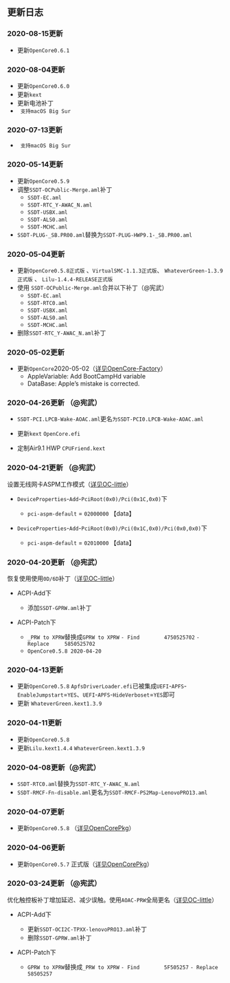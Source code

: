 ## 更新日志

### 2020-08-15更新

- 更新`OpenCore0.6.1` 

### 2020-08-04更新

- 更新`OpenCore0.6.0` 
- 更新`kext`
- 更新电池补丁
- ` 支持macOS Big Sur` 


### 2020-07-13更新

- ` 支持macOS Big Sur` 

### 2020-05-14更新

- 更新`OpenCore0.5.9` 
- 调整`SSDT-OCPublic-Merge.aml`补丁
  - `SSDT-EC.aml`
  - `SSDT-RTC_Y-AWAC_N.aml`
  - `SSDT-USBX.aml`
  - `SSDT-ALS0.aml`
  - `SSDT-MCHC.aml`
- `SSDT-PLUG-_SB.PR00.aml`替换为`SSDT-PLUG-HWP9.1-_SB.PR00.aml`

### 2020-05-04更新

- 更新`OpenCore0.5.8正式版` 、`VirtualSMC-1.1.3正式版`、 `WhateverGreen-1.3.9正式版` 、 `Lilu-1.4.4-RELEASE正式版`
- 使用 `SSDT-OCPublic-Merge.aml`合并以下补丁（@宪武）
  - `SSDT-EC.aml`
  - `SSDT-RTC0.aml`
  - `SSDT-USBX.aml`
  - `SSDT-ALS0.aml`
  - `SSDT-MCHC.aml`
- 删除`SSDT-RTC_Y-AWAC_N.aml`补丁
  
### 2020-05-02更新

- 更新`OpenCore`2020-05-02（[详见OpenCore-Factory](https://github.com/williambj1/OpenCore-Factory/releases)）
  - AppleVariable: Add BootCampHd variable
  - DataBase: Apple’s mistake is corrected.

### 2020-04-26更新 （@宪武）

- `SSDT-PCI.LPCB-Wake-AOAC.aml`更名`为SSDT-PCI0.LPCB-Wake-AOAC.aml`

- 更新`kext`  `OpenCore.efi`
  
- 定制Air9.1 HWP `CPUFriend.kext`


### 2020-04-21更新 （@宪武）
设置无线网卡ASPM工作模式（[详见OC-little](https://github.com/daliansky/OC-little/tree/master/01-关于AOAC/01-5-设置ASPM工作模式#pci设备aspm)）

- `DeviceProperties`-`Add`-`PciRoot(0x0)/Pci(0x1C,0x0)`下
  - `pci-aspm-default` = `02000000` 【data】
  
- `DeviceProperties`-`Add`-`PciRoot(0x0)/Pci(0x1C,0x0)/Pci(0x0,0x0)`下
  - `pci-aspm-default` = `02010000` 【data】
  
### 2020-04-20更新 （@宪武）
恢复使用使用`0D/6D`补丁（[详见OC-little](https://github.com/daliansky/OC-little/tree/master/12-060D补丁)）

- ACPI-Add下
  - 添加`SSDT-GPRW.aml`补丁

- ACPI-Patch下
  - `_PRW to XPRW`替换成`GPRW to XPRW`
                         `- Find        4750525702` 
                         `- Replace     5850525702`
  - `OpenCore0.5.8 2020-04-20` 

### 2020-04-13更新

- 更新`OpenCore0.5.8` `ApfsDriverLoader.efi`已被集成`UEFI`-`APFS`-`EnableJumpstart`=`YES`、`UEFI`-`APFS`-`HideVerboset`=`YES`即可
- 更新 `WhateverGreen.kext1.3.9` 


### 2020-04-11更新

- 更新`OpenCore0.5.8` 
- 更新`Lilu.kext1.4.4` `WhateverGreen.kext1.3.9` 


### 2020-04-08更新（@宪武）

- `SSDT-RTC0.aml`替换为`SSDT-RTC_Y-AWAC_N.aml`
- `SSDT-RMCF-Fn-disable.aml`更名为`SSDT-RMCF-PS2Map-LenovoPRO13.aml`


### 2020-04-07更新


- 更新`OpenCore0.5.8` （[详见OpenCorePkg](https://github.com/acidanthera/OpenCorePkg/commit/05e3b1434359f6dc1b53484f3d16a50e76e19e6c)）
  

### 2020-04-06更新

- 更新`OpenCore0.5.7` 正式版（[详见OpenCorePkg](https://github.com/acidanthera/OpenCorePkg/releases)）
  

### 2020-03-24更新 （@宪武）
优化触控板补丁增加延迟、减少误触。使用`AOAC-PRW`全局更名（[详见OC-little](https://github.com/daliansky/OC-little/tree/master/01-关于AOAC/01-5-AOAC-PRW全局更名)）

- ACPI-Add下
  - 更新`SSDT-OCI2C-TPXX-lenovoPRO13.aml`补丁
  - 删除`SSDT-GPRW.aml`补丁

- ACPI-Patch下
  - `GPRW to XPRW`替换成`_PRW to XPRW`
                         `- Find        5F505257` 
                         `- Replace     58505257`
